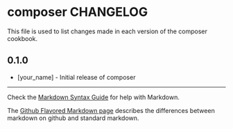 composer CHANGELOG
==================

This file is used to list changes made in each version of the composer cookbook.

0.1.0
-----
- [your_name] - Initial release of composer

- - -
Check the [Markdown Syntax Guide](http://daringfireball.net/projects/markdown/syntax) for help with Markdown.

The [Github Flavored Markdown page](http://github.github.com/github-flavored-markdown/) describes the differences between markdown on github and standard markdown.
